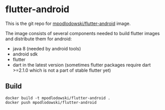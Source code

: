 # flutter-android
This is the git repo for [mpodlodowski/flutter-android](https://hub.docker.com/r/mpodlodowski/flutter-android) image.

The image consists of several components needed to build flutter images and distribute them for android:
- java 8 (needed by android tools)
- android sdk
- flutter
- dart in the latest version (sometimes flutter packages require dart >=2.1.0 which is not a part of stable flutter yet)

## Build
```
docker build -t mpodlodowski/flutter-android .
docker push mpodlodowski/flutter-android
```